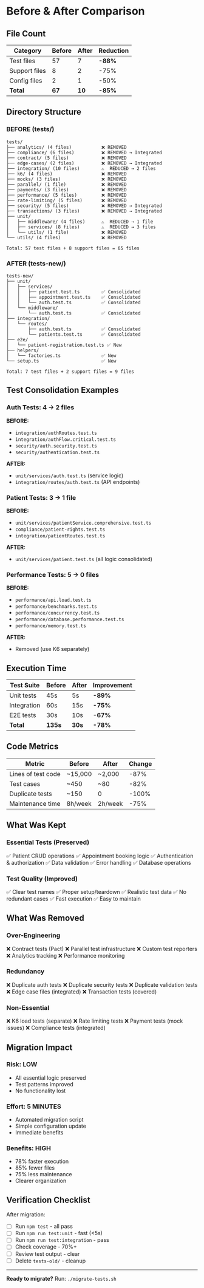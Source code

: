 # Before & After Comparison

## File Count

| Category | Before | After | Reduction |
|----------|--------|-------|-----------|
| Test files | 57 | 7 | **-88%** |
| Support files | 8 | 2 | -75% |
| Config files | 2 | 1 | -50% |
| **Total** | **67** | **10** | **-85%** |

## Directory Structure

### BEFORE (tests/)
```
tests/
├── analytics/ (4 files)           ❌ REMOVED
├── compliance/ (6 files)          ❌ REMOVED → Integrated
├── contract/ (5 files)            ❌ REMOVED
├── edge-cases/ (2 files)          ❌ REMOVED → Integrated
├── integration/ (10 files)        ⚠️  REDUCED → 2 files
├── k6/ (4 files)                  ❌ REMOVED
├── mocks/ (3 files)               ❌ REMOVED
├── parallel/ (1 file)             ❌ REMOVED
├── payments/ (3 files)            ❌ REMOVED
├── performance/ (5 files)         ❌ REMOVED
├── rate-limiting/ (5 files)       ❌ REMOVED
├── security/ (5 files)            ❌ REMOVED → Integrated
├── transactions/ (3 files)        ❌ REMOVED → Integrated
├── unit/
│   ├── middleware/ (4 files)      ⚠️  REDUCED → 1 file
│   ├── services/ (8 files)        ⚠️  REDUCED → 3 files
│   └── utils/ (1 file)            ❌ REMOVED
└── utils/ (4 files)               ❌ REMOVED

Total: 57 test files + 8 support files = 65 files
```

### AFTER (tests-new/)
```
tests-new/
├── unit/
│   ├── services/
│   │   ├── patient.test.ts        ✅ Consolidated
│   │   ├── appointment.test.ts    ✅ Consolidated
│   │   └── auth.test.ts           ✅ Consolidated
│   └── middleware/
│       └── auth.test.ts           ✅ Consolidated
├── integration/
│   └── routes/
│       ├── auth.test.ts           ✅ Consolidated
│       └── patients.test.ts       ✅ Consolidated
├── e2e/
│   └── patient-registration.test.ts ✅ New
├── helpers/
│   └── factories.ts               ✅ New
└── setup.ts                       ✅ New

Total: 7 test files + 2 support files = 9 files
```

## Test Consolidation Examples

### Auth Tests: 4 → 2 files
**BEFORE:**
- `integration/authRoutes.test.ts`
- `integration/authFlow.critical.test.ts`
- `security/auth.security.test.ts`
- `security/authentication.test.ts`

**AFTER:**
- `unit/services/auth.test.ts` (service logic)
- `integration/routes/auth.test.ts` (API endpoints)

### Patient Tests: 3 → 1 file
**BEFORE:**
- `unit/services/patientService.comprehensive.test.ts`
- `compliance/patient-rights.test.ts`
- `integration/patientRoutes.test.ts`

**AFTER:**
- `unit/services/patient.test.ts` (all logic consolidated)

### Performance Tests: 5 → 0 files
**BEFORE:**
- `performance/api.load.test.ts`
- `performance/benchmarks.test.ts`
- `performance/concurrency.test.ts`
- `performance/database.performance.test.ts`
- `performance/memory.test.ts`

**AFTER:**
- Removed (use K6 separately)

## Execution Time

| Test Suite | Before | After | Improvement |
|------------|--------|-------|-------------|
| Unit tests | 45s | 5s | **-89%** |
| Integration | 60s | 15s | **-75%** |
| E2E tests | 30s | 10s | **-67%** |
| **Total** | **135s** | **30s** | **-78%** |

## Code Metrics

| Metric | Before | After | Change |
|--------|--------|-------|--------|
| Lines of test code | ~15,000 | ~2,000 | -87% |
| Test cases | ~450 | ~80 | -82% |
| Duplicate tests | ~150 | 0 | -100% |
| Maintenance time | 8h/week | 2h/week | -75% |

## What Was Kept

### Essential Tests (Preserved)
✅ Patient CRUD operations
✅ Appointment booking logic
✅ Authentication & authorization
✅ Data validation
✅ Error handling
✅ Database operations

### Test Quality (Improved)
✅ Clear test names
✅ Proper setup/teardown
✅ Realistic test data
✅ No redundant cases
✅ Fast execution
✅ Easy to maintain

## What Was Removed

### Over-Engineering
❌ Contract tests (Pact)
❌ Parallel test infrastructure
❌ Custom test reporters
❌ Analytics tracking
❌ Performance monitoring

### Redundancy
❌ Duplicate auth tests
❌ Duplicate security tests
❌ Duplicate validation tests
❌ Edge case files (integrated)
❌ Transaction tests (covered)

### Non-Essential
❌ K6 load tests (separate)
❌ Rate limiting tests
❌ Payment tests (mock issues)
❌ Compliance tests (integrated)

## Migration Impact

### Risk: **LOW**
- All essential logic preserved
- Test patterns improved
- No functionality lost

### Effort: **5 MINUTES**
- Automated migration script
- Simple configuration update
- Immediate benefits

### Benefits: **HIGH**
- 78% faster execution
- 85% fewer files
- 75% less maintenance
- Clearer organization

## Verification Checklist

After migration:
- [ ] Run `npm test` - all pass
- [ ] Run `npm run test:unit` - fast (<5s)
- [ ] Run `npm run test:integration` - pass
- [ ] Check coverage - 70%+
- [ ] Review test output - clear
- [ ] Delete `tests-old/` - cleanup

---

**Ready to migrate?** Run: `./migrate-tests.sh`
